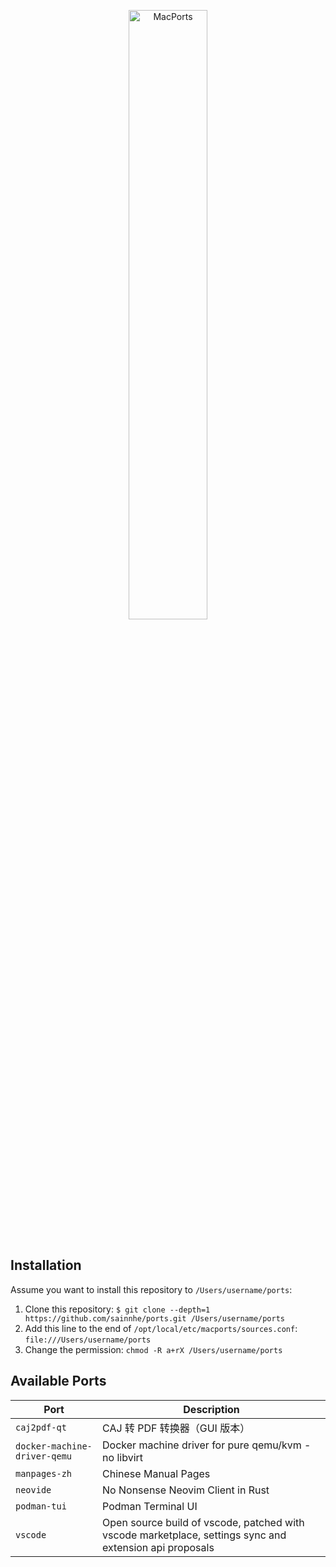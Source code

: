 <p align="center">
  <a href="#installation">
    <img src="https://gitlab.com/sainnhe/img/-/raw/master/logo-macports.png" alt="MacPorts" width="50%" height="50%">
  </a>
  <br><br>
</p>

## Installation

Assume you want to install this repository to `/Users/username/ports`:

1. Clone this repository: `$ git clone --depth=1 https://github.com/sainnhe/ports.git /Users/username/ports`
2. Add this line to the end of `/opt/local/etc/macports/sources.conf`: `file:///Users/username/ports`
3. Change the permission: `chmod -R a+rX /Users/username/ports`

## Available Ports

| Port                         | Description                                                                                             |
| ---------------------------- | ------------------------------------------------------------------------------------------------------- |
| `caj2pdf-qt`                 | CAJ 转 PDF 转换器（GUI 版本）                                                                           |
| `docker-machine-driver-qemu` | Docker machine driver for pure qemu/kvm - no libvirt                                                    |
| `manpages-zh`                | Chinese Manual Pages                                                                                    |
| `neovide`                    | No Nonsense Neovim Client in Rust                                                                       |
| `podman-tui`                 | Podman Terminal UI                                                                                      |
| `vscode`                     | Open source build of vscode, patched with vscode marketplace, settings sync and extension api proposals |
